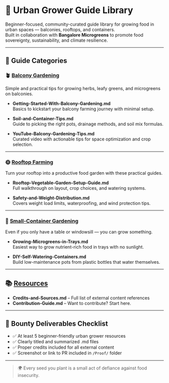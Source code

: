 # 🌿 Urban Grower Guide Library

Beginner-focused, community-curated guide library for growing food in urban spaces — balconies, rooftops, and containers.  
Built in collaboration with **Bangalore Microgreens** to promote food sovereignty, sustainability, and climate resilience.

---

## 📂 Guide Categories

### 🪴 [Balcony Gardening](./Balcony-Gardening/)
Simple and practical tips for growing herbs, leafy greens, and microgreens on balconies.

- **Getting-Started-With-Balcony-Gardening.md**  
  Basics to kickstart your balcony farming journey with minimal setup.
  
- **Soil-and-Container-Tips.md**  
  Guide to picking the right pots, drainage methods, and soil mix formulas.
  
- **YouTube-Balcony-Gardening-Tips.md**  
  Curated video with actionable tips for space optimization and crop selection.

---

### 🌞 [Rooftop Farming](./Rooftop-Farming/)
Turn your rooftop into a productive food garden with these practical guides.

- **Rooftop-Vegetable-Garden-Setup-Guide.md**  
  Full walkthrough on layout, crop choices, and watering systems.
  
- **Safety-and-Weight-Distribution.md**  
  Covers weight load limits, waterproofing, and wind protection tips.

---

### 🌱 [Small-Container Gardening](./Small-Container-Gardening/)
Even if you only have a table or windowsill — you can grow something.

- **Growing-Microgreens-in-Trays.md**  
  Easiest way to grow nutrient-rich food in trays with no sunlight.
  
- **DIY-Self-Watering-Containers.md**  
  Build low-maintenance pots from plastic bottles that water themselves.
  
---

## 📚 [Resources](./Resources/)
- **Credits-and-Sources.md** – Full list of external content references  
- **Contribution-Guide.md** – Want to contribute? Start here.

---

## 🧾 Bounty Deliverables Checklist

- ✅ At least 5 beginner-friendly urban grower resources
- ✅ Clearly titled and summarized .md files
- ✅ Proper credits included for all external content
- ✅ Screenshot or link to PR included in `/Proof/` folder

---

> 🌍 Every seed you plant is a small act of defiance against food insecurity.

